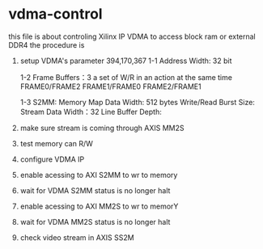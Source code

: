 # vdma-control
this file is about controling Xilinx IP VDMA to access block ram or external DDR4 
the procedure is 
1. setup VDMA's parameter 
394,170,367
   1-1 Address Width: 32 bit
   
   1-2 Frame Buffers：3
       a set of W/R in an action at the same time 
       FRAME0/FRAME2
       FRAME1/FRAME0
       FRAME2/FRAME1
       
   1-3 S2MM:
       Memory Map Data Width: 512 bytes
       Write/Read Burst Size: 
       Stream Data Width：32
       Line Buffer Depth:
       
       
3. make sure stream is coming through AXIS MM2S
4. test memory can R/W 
5. configure VDMA IP 
6. enable acessing to AXI S2MM to wr to memory
7. wait for VDMA S2MM status is no longer halt
8. enable acessing to AXI MM2S to wr to memorY
9. wait for VDMA MM2S status is no longer halt
10. check video stream in AXIS SS2M
